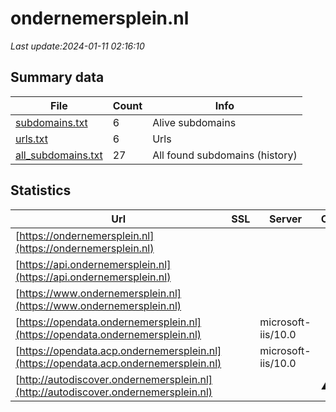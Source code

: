 # ondernemersplein.nl
*Last update:2024-01-11 02:16:10*
## Summary data
| File       | Count | Info |
|------------|-------|------|
|[subdomains.txt](/data/ondernemersplein/subdomains.txt)|6|Alive subdomains|
|[urls.txt](/data/ondernemersplein/urls.txt)|6|Urls|
|[all_subdomains.txt](/data/ondernemersplein/all_subdomains.txt)|27|All found subdomains (history)|
## Statistics
| Url | SSL | Server | Cookie | HSTS | CSP | XFO | XXP | RP | Tech |
|------------|-------|------|------|------|------|------|------|------|------|
|[https://ondernemersplein.nl](https://ondernemersplein.nl)| | | |:white_check_mark: | | |:white_check_mark: |:white_check_mark: |:white_check_mark: |HSTS|
|[https://api.ondernemersplein.nl](https://api.ondernemersplein.nl)| | | |:white_check_mark: | | |:white_check_mark: |:white_check_mark: |:white_check_mark: |HSTS|
|[https://www.ondernemersplein.nl](https://www.ondernemersplein.nl)| | | |:white_check_mark: | | |:white_check_mark: |:white_check_mark: |:white_check_mark: |HSTS|
|[https://opendata.ondernemersplein.nl](https://opendata.ondernemersplein.nl)| |microsoft-iis/10.0| |:white_check_mark: | | | | |:white_check_mark: |HSTS IIS:10.0 Window...|
|[https://opendata.acp.ondernemersplein.nl](https://opendata.acp.ondernemersplein.nl)| |microsoft-iis/10.0| |:white_check_mark: | | | | |:white_check_mark: |HSTS IIS:10.0 Window...|
|[http://autodiscover.ondernemersplein.nl](http://autodiscover.ondernemersplein.nl)| | |:warning: |:white_check_mark: | | |:white_check_mark: |:white_check_mark: |:white_check_mark: |IIS:10.0 Microsoft A...|